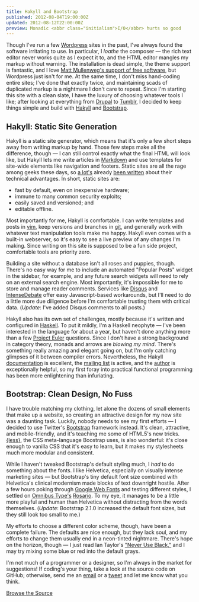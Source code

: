 ```yaml
---
title: Hakyll and Bootstrap
published: 2012-08-04T19:00:00Z
updated: 2012-08-12T22:00:00Z
preview: Monadic <abbr class="initialism">I/O</abbr> hurts so good
---
```


Though I've run a few [Wordpress][] sites in the past, I've always found the
software irritating to use. In particular, I *loathe* the composer &mdash; the
rich text editor never works quite as I expect it to, and the <abbr
class="initialism">HTML</abbr> editor mangles my markup without warning. The
installation is dead simple, the theme support is fantastic, and I love [Matt
Mullenweg's support of free software][gpl], but Wordpress just isn't for me.
At the same time, I don't miss hand-coding entire sites; I've done that exactly
twice, and maintaining scads of duplicated markup is a nightmare I don't care
to repeat.  Since I'm starting this site with a clean slate, I have the luxury
of choosing whatever tools I like; after looking at everything from [Drupal][]
to [Tumblr][], I decided to keep things simple and build with [Hakyll][] and
[Bootstrap][].

## Hakyll: Static Site Generation

Hakyll is a static site generator, which means that it's only a few short steps
away from writing markup by hand. Those few steps make all the difference,
though &mdash; I can still control exactly what the final <abbr
class="initialism">HTML</abbr> will look like, but Hakyll lets me write
articles in [Markdown][] and use templates for site-wide elements like
navigation and footers.  Static sites are all the rage among geeks
these days, so [a lot's][nanoc] already [been written][stevelosh] about their
technical advantages.  In short, static sites are:

* fast by default, even on inexpensive hardware;
* immune to many common security exploits;
* easily saved and versioned; and
* editable offline.

Most importantly for me, Hakyll is comfortable. I can write templates and posts
in [vim][], keep versions and branches in [git][], and generally work with
whatever text manipulation tools make me happy. Hakyll even comes with a
built-in webserver, so it's easy to see a live preview of any changes I'm
making. Since writing on this site is supposed to be a fun side project,
comfortable tools are priority zero.

Building a site without a database isn't all roses and puppies, though. There's
no easy way for me to include an automated "Popular Posts" widget in the
sidebar, for example, and any future search widgets will need to rely on an
external search engine. Most importantly, it's impossible for me to store and
manage reader comments. Services like [Disqus][] and [IntenseDebate][] offer
easy Javascript-based workarounds, but I'll need to do a little more due
diligence before I'm comfortable trusting them with critical data.
(*Update*: I've added Disqus comments to all posts.)

Hakyll also has its own set of challenges, mostly because it's written and
configured in [Haskell][]. To put it mildly, I'm a Haskell neophyte &mdash;
I've been interested in the language for about a year, but haven't done
anything more than a few [Project Euler][] questions. Since I don't have a
strong background in category theory, monads and arrows are *blowing my mind*.
There's something really amazing and elegant going on, but I'm only catching
glimpses of it between compiler errors. Nevertheless, the Hakyll
[documentation][hakyll-docs] is excellent, the [mailing list][hakyll-list] is
active, and the [author][jasper] is exceptionally helpful, so my first foray
into practical functional programming has been more enlightening than
infuriating.

## Bootstrap: Clean Design, No Fuss

I have trouble matching my clothing, let alone the dozens of small elements
that make up a website, so creating an attractive design for my new site was a
daunting task. Luckily, nobody needs to see my first efforts &mdash; I decided
to use Twitter's [Bootstrap][] framework instead. It's clean, attractive, and
mobile-friendly, and it's teaching me some of <abbr
class="initialism">HTML</abbr>5's new tricks. [{less}][less], the <abbr
class="initialism">CSS</abbr> meta-language Boostrap uses, is also wonderful:
 it's close enough to vanilla <abbr class="initialism">CSS</abbr> that
it's easy to learn, but it makes my stylesheets much more modular and
consistent.

While I haven't tweaked Bootstrap's default styling much, I *had* to do
something about the fonts. I like Helvetica, especially on visually intense
marketing sites &mdash; but Bootstrap's tiny default font size combined with
Helvetica's clinical modernism made blocks of text downright hostile. After a few
hours poking through [Google Web Fonts][webfonts] and testing different styles,
I settled on [Omnibus Type's][omnibus] [Rosario][rosario]. To my eye, it
manages to be a little more playful and human than Helvetica without
distracting from the words themselves. (*Update*: Bootstrap 2.1.0 increased the
default font sizes, but they still look too small to me.)

My efforts to choose a different color scheme, though, have been a complete
failure. The defaults are nice enough, but they lack soul, and my efforts to
change them usually end in a neon-tinted nightmare. There's hope on the
horizon, though &mdash; I just read Ian Taylor's ["Never Use Black,"][black]
and I may try mixing some blue or red into the default grays.

I'm not much of a programmer or a designer, so I'm always in the market for
suggestions! If coding's your thing, take a look at the source code on GitHub;
otherwise, send me an [email](mailto:akshay@datahackermd.com) or a
[tweet](http://twitter.com/akshayshah) and let me know what you think.

<div class="pagination-centered">
  <a class="btn btn-primary" style="margin: 1em 0;" href="http://github.com/akshayjshah/datahackermd" title="Source Code on GitHub"><i class="icon-github"></i> Browse the Source</a>
</div><!-- .pagination-centered -->

[gpl]: http://ma.tt/tag/gpl/ "Matt Mullenweg on the GPL"
[WordPress]: http://www.wordpress.com "WordPress"
[Drupal]: http://drupal.org/ "Drupal"
[Tumblr]: https://www.tumblr.com/ "Tumblr"
[Hakyll]: http://jaspervdj.be/hakyll/ "Hakyll"
[Bootstrap]: http://twitter.github.com/bootstrap/ "Twitter Bootstrap"
[nanoc]: http://nanoc.stoneship.org/docs/1-introduction/ "Nanoc Documentation"
[stevelosh]: http://stevelosh.com/blog/2010/01/moving-from-django-to-hyde/ "Steve Losh: Moving from Django to Hyde"
[Markdown]: http://daringfireball.net/projects/markdown/ "Markdown"
[git]: http://git-scm.com/ "Git"
[Disqus]: http://disqus.com "Disqus"
[IntenseDebate]: http://intensedebate.com "IntenseDebate"
[Haskell]: http://www.haskell.org/haskellwiki/Haskell "HaskellWiki"
[hakyll-docs]: http://jaspervdj.be/hakyll/tutorials.html "Hakyll Tutorials"
[jasper]: http://jaspervdj.be "Jasper Van der Jeugt"
[hakyll-list]: http://groups.google.com/group/hakyll "Hakyll Google Group"
[less]: http://lesscss.org "{less}"
[webfonts]: http://www.google.com/webfonts "Google Web Fonts"
[omnibus]: http://www.omnibus-type.com/ "Omnibus Type"
[rosario]: http://www.google.com/webfonts/specimen/Rosario "Rosario"
[black]: http://ianstormtaylor.com/design-tip-never-use-black/ "Design Tip: Never User Black"
[vim]: http://stevelosh.com/blog/2010/09/coming-home-to-vim/ "Steve Losh: Coming Home to Vim"
[Project Euler]: http://projecteuler.net/ "Project Euler"

